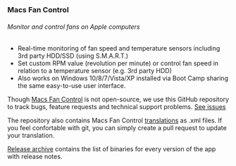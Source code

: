 ### Macs Fan Control
###### Monitor and control fans on Apple computers

- Real-time monitoring of fan speed and temperature sensors including 3rd party HDD/SSD (using S.M.A.R.T.)
- Set custom RPM value (revolution per minute) or control fan speed in relation to a temperature sensor (e.g. 3rd party HDD)
- Also works on Windows 10/8/7/Vista/XP installed via Boot Camp sharing the same easy-to-use user interface.

Though [Macs Fan Control](https://www.crystalidea.com/macs-fan-control) is not open-source, we use this GitHub repository to track bugs, feature requests and technical support problems. [See issues](https://github.com/crystalidea/macs-fan-control/issues)

The repository also contains Macs Fan Control [translations](/languages) as .xml files. If you feel confortable with git, you can simply create a pull request to update your translation.

[Release archive](https://github.com/crystalidea/macs-fan-control/releases) contains the list of binaries for every version of the app with release notes.
